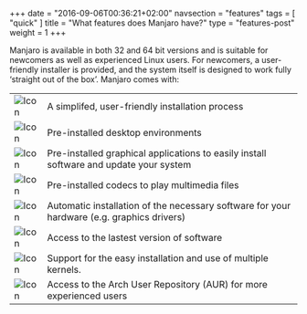 +++
date = "2016-09-06T00:36:21+02:00"
navsection = "features"
tags = [ "quick" ]
title = "What features does Manjaro have?"
type = "features-post"
weight = 1
+++

Manjaro is available in both 32 and 64 bit versions and is suitable for newcomers as well as experienced Linux users. For newcomers, a user-friendly installer is provided, and the system itself is designed to work fully ‘straight out of the box’. Manjaro comes with:

|      |      |
|------|------|
| ![Icon](;baseurl;/img/features/installation.svg) | A simplifed, user-friendly installation process |
| ![Icon](;baseurl;/img/features/desktopenvironment.svg) | Pre-installed desktop environments |
| ![Icon](;baseurl;/img/features/package.svg) | Pre-installed graphical applications to easily install software and update your system |
| ![Icon](;baseurl;/img/features/movie.svg) | Pre-installed codecs to play multimedia files |
| ![Icon](;baseurl;/img/features/hardware.svg) | Automatic installation of the necessary software for your hardware (e.g. graphics drivers) |
| ![Icon](;baseurl;/img/features/star.svg) | Access to the lastest version of software |
| ![Icon](;baseurl;/img/features/kernel.svg) | Support for the easy installation and use of multiple kernels. |
| ![Icon](;baseurl;/img/features/aur.svg) | Access to the Arch User Repository (AUR) for more experienced users |
